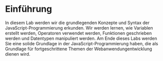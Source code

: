 # Einführung

In diesem Lab werden wir die grundlegenden Konzepte und Syntax der JavaScript-Programmierung erkunden. Wir werden lernen, wie Variablen erstellt werden, Operatoren verwendet werden, Funktionen geschrieben werden und Datentypen manipuliert werden. Am Ende dieses Labs werden Sie eine solide Grundlage in der JavaScript-Programmierung haben, die als Grundlage für fortgeschrittene Themen der Webanwendungentwicklung dienen wird.
